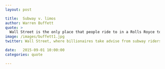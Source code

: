 ```yaml
---
layout: post

title:  Subway v. limos
author: Warren Buffett
quote: >
  Wall Street is the only place that people ride to in a Rolls Royce to get advice from those who take the subway.
image: /images/buffett1.jpg
twitter: Wall Street, where billionaires take advise from subway riders. Warren Buffett http://quotes.stockflare.com/

date:   2015-09-01 10:00:00
categories: quote

---
```



